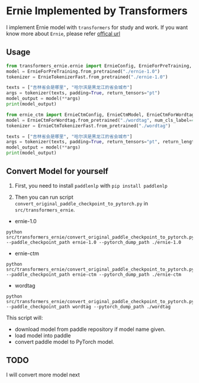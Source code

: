 # Ernie Implemented by Transformers

I implement Ernie model with `transformers` for study and work.
If you want know more about `Ernie`, please refer [offical url](https://github.com/PaddlePaddle/ERNIE)

## Usage
```python
from transformers_ernie.ernie import ErnieConfig, ErnieForPreTraining, ErnieTokenizer, ErnieTokenizerFast
model = ErnieForPreTraining.from_pretrained("./ernie-1.0")
tokenizer = ErnieTokenizerFast.from_pretrained("./ernie-1.0")

texts = ["吉林省会是哪里", "哈尔滨是黑龙江的省会城市"]
args = tokenizer(texts, padding=True, return_tensors="pt")
model_output = model(**args)
print(model_output)
```

```python
from ernie_ctm import ErnieCtmConfig, ErnieCtmModel, ErnieCtmForWordtag, ErnieCtmForNptag, ErnieCtmTokenizer, ErnieCtmTokenizerFast
model = ErnieCtmForWordtag.from_pretrained("./wordtag", num_cls_label=4, num_tag=265)
tokenizer = ErnieCtmTokenizerFast.from_pretrained("./wordtag")

texts = ["吉林省会是哪里", "哈尔滨是黑龙江的省会城市"]
args = tokenizer(texts, padding=True, return_tensors="pt", return_length=True)
model_output = model(**args)
print(model_output)
```

## Convert Model for yourself

1. First, you need to install `paddlenlp` with `pip install paddlenlp`

2. Then you can run script `convert_original_paddle_checkpoint_to_pytorch.py` in `src/transformers_ernie`. 

- ernie-1.0
```Shell
python src/transformers_ernie/convert_original_paddle_checkpoint_to_pytorch.py --paddle_checkpoint_path ernie-1.0 --pytorch_dump_path ./ernie-1.0
```

- ernie-ctm
```Shell
python src/transformers_ernie/convert_original_paddle_checkpoint_to_pytorch.py --paddle_checkpoint_path ernie-ctm --pytorch_dump_path ./ernie-ctm
```

- wordtag
```Shell
python src/transformers_ernie/convert_original_paddle_checkpoint_to_pytorch.py --paddle_checkpoint_path wordtag --pytorch_dump_path ./wordtag
```
This script will: 
- download model from paddle repository if model name given.
- load model into paddle
- convert paddle model to PyTorch model.

## TODO
I will convert more model next
